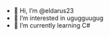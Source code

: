 - 👋 Hi, I’m @eldarus23
- 👀 I’m interested in ugugguugug
- 🌱 I’m currently learning C#

<!---
eldarus23/eldarus23 is a ✨ special ✨ repository because its `README.md` (this file) appears on your GitHub profile.
You can click the Preview link to take a look at your changes.
--->
